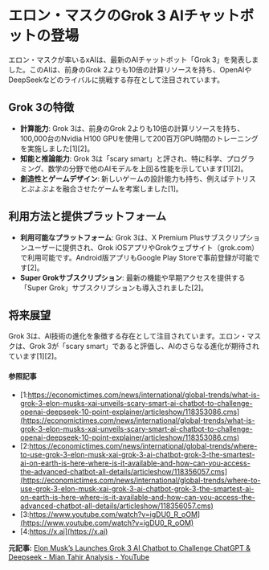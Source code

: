 # エロン・マスクのGrok 3 AIチャットボットの登場

エロン・マスクが率いるxAIは、最新のAIチャットボット「Grok 3」を発表しました。このAIは、前身のGrok 2よりも10倍の計算リソースを持ち、OpenAIやDeepSeekなどのライバルに挑戦する存在として注目されています。

## Grok 3の特徴

- **計算能力**: Grok 3は、前身のGrok 2よりも10倍の計算リソースを持ち、100,000台のNvidia H100 GPUを使用して200百万GPU時間のトレーニングを実施しました[1][2]。
- **知能と推論能力**: Grok 3は「scary smart」と評され、特に科学、プログラミング、数学の分野で他のAIモデルを上回る性能を示しています[1][2]。
- **創造性とゲームデザイン**: 新しいゲームの設計能力も持ち、例えばテトリスとぷよぷよを融合させたゲームを考案しました[1]。

## 利用方法と提供プラットフォーム

- **利用可能なプラットフォーム**: Grok 3は、X Premium Plusサブスクリプションユーザーに提供され、Grok iOSアプリやGrokウェブサイト（grok.com）で利用可能です。Android版アプリもGoogle Play Storeで事前登録が可能です[2]。
- **Super Grokサブスクリプション**: 最新の機能や早期アクセスを提供する「Super Grok」サブスクリプションも導入されました[2]。

## 将来展望

Grok 3は、AI技術の進化を象徴する存在として注目されています。エロン・マスクは、Grok 3が「scary smart」であると評価し、AIのさらなる進化が期待されています[1][2]。

#### 参照記事
- [1:https://economictimes.com/news/international/global-trends/what-is-grok-3-elon-musks-xai-unveils-scary-smart-ai-chatbot-to-challenge-openai-deepseek-10-point-explainer/articleshow/118353086.cms](https://economictimes.com/news/international/global-trends/what-is-grok-3-elon-musks-xai-unveils-scary-smart-ai-chatbot-to-challenge-openai-deepseek-10-point-explainer/articleshow/118353086.cms)
- [2:https://economictimes.com/news/international/global-trends/where-to-use-grok-3-elon-musk-xai-grok-3-ai-chatbot-grok-3-the-smartest-ai-on-earth-is-here-where-is-it-available-and-how-can-you-access-the-advanced-chatbot-all-details/articleshow/118356057.cms](https://economictimes.com/news/international/global-trends/where-to-use-grok-3-elon-musk-xai-grok-3-ai-chatbot-grok-3-the-smartest-ai-on-earth-is-here-where-is-it-available-and-how-can-you-access-the-advanced-chatbot-all-details/articleshow/118356057.cms)
- [3:https://www.youtube.com/watch?v=igDU0_R_oOM](https://www.youtube.com/watch?v=igDU0_R_oOM)
- [4:https://x.ai](https://x.ai)


**元記事:** [Elon Musk’s Launches Grok 3 AI Chatbot to Challenge ChatGPT & Deepseek - Mian Tahir Analysis - YouTube](https://www.youtube.com/watch?v=FOXRE-rYXLY)